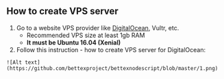 ## How to create VPS server

1. Go to a website VPS provider like [DigitalOcean](https://m.do.co/c/da2cd5eff34d), Vultr, etc.
   - Recommended VPS size at least 1gb RAM
   - **It must be Ubuntu 16.04 (Xenial)**
2. Follow this instruction - how to create VPS server for DigitalOcean:
```
![Alt text](https://github.com/bettexproject/bettexnodescript/blob/master/1.png)
```

